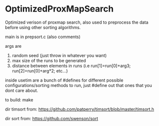 # OptimizedProxMapSearch
Optimized verison of proxmap search, also used to preprocess the data before using other sorting algorithms.

main is in prepsort.c (also comments)

args are
1) random seed (just throw in whatever you want)
2) max size of the runs to be generated
3) distance between elements in runs (i.e run[1]=run[0]+arg3; run[2]=run[0]+arg*2; etc...)

inside usetim are a bunch of #defines for different possible configurations/sorting methods to run, just #define out that ones that you dont care about.

to build: make


dir timsort from:
https://github.com/patperry/timsort/blob/master/timsort.h

dir sort from:
https://github.com/swenson/sort

